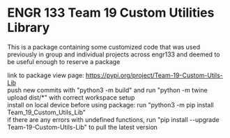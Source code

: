 # ENGR 133 Team 19 Custom Utilities Library

This is a package containing some customized code that was used previously in group and individual projects across engr133 and deemed to be useful enough to reserve a package <br/>

link to package view page: https://pypi.org/project/Team-19-Custom-Utils-Lib <br/>
push new commits with "python3 -m build" and run "python -m twine upload dist/*" with correct workspace setup <br/>
install on local device before using package: run "python3 -m pip install Team_19_Custom_Utils_Lib" <br/>
if there are any errors with undefined functions, run "pip install --upgrade Team-19-Custom-Utils-Lib" to pull the latest version <br/>
